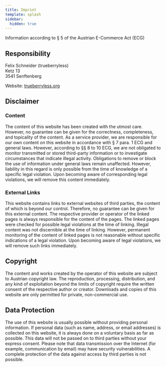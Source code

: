 ```yaml
---
title: Imprint
template: splash
sidebar:
  hidden: true
---
```


Information according to § 5 of the Austrian E-Commerce Act (ECG)

## Responsibility

Felix Schneider (trueberryless)  
Ketz 13  
3541 Senftenberg

Website: [trueberryless.org](https://trueberryless.org)

## Disclaimer

### Content

The content of this website has been created with the utmost care. However, no guarantee can be given for the correctness, completeness, and topicality of the content. As a service provider, we are responsible for our own content on this website in accordance with § 7 para. 1 ECG and general laws. However, according to §§ 8 to 10 ECG, we are not obligated to monitor transmitted or stored third-party information or to investigate circumstances that indicate illegal activity. Obligations to remove or block the use of information under general laws remain unaffected. However, liability in this regard is only possible from the time of knowledge of a specific legal violation. Upon becoming aware of corresponding legal violations, we will remove this content immediately.

### External Links

This website contains links to external websites of third parties, the content of which is beyond our control. Therefore, no guarantee can be given for this external content. The respective provider or operator of the linked pages is always responsible for the content of the pages. The linked pages were checked for possible legal violations at the time of linking. Illegal content was not discernible at the time of linking. However, permanent monitoring of the content of linked pages is not reasonable without specific indications of a legal violation. Upon becoming aware of legal violations, we will remove such links immediately.

## Copyright

The content and works created by the operator of this website are subject to Austrian copyright law. The reproduction, processing, distribution, and any kind of exploitation beyond the limits of copyright require the written consent of the respective author or creator. Downloads and copies of this website are only permitted for private, non-commercial use.

## Data Protection

The use of this website is usually possible without providing personal information. If personal data (such as name, address, or email addresses) is collected on this website, it is always done on a voluntary basis as far as possible. This data will not be passed on to third parties without your express consent. Please note that data transmission over the Internet (for example, communication by email) may have security vulnerabilities. A complete protection of the data against access by third parties is not possible.
